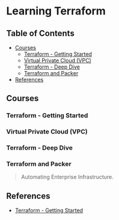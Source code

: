 # Learning Terraform

## Table of Contents

<!-- START doctoc generated TOC please keep comment here to allow auto update -->
<!-- DON'T EDIT THIS SECTION, INSTEAD RE-RUN doctoc TO UPDATE -->

- [Courses](#courses)
  - [Terraform - Getting Started](#terraform---getting-started)
  - [Virtual Private Cloud (VPC)](#virtual-private-cloud-vpc)
  - [Terraform - Deep Dive](#terraform---deep-dive)
  - [Terraform and Packer](#terraform-and-packer)
- [References](#references)

<!-- END doctoc generated TOC please keep comment here to allow auto update -->

## Courses

### Terraform - Getting Started

### Virtual Private Cloud (VPC)

### Terraform - Deep Dive

### Terraform and Packer

> Automating Enterprise Infrastructure.

## References

- [Terraform - Getting Started](https://app.pluralsight.com/library/courses/terraform-getting-started/table-of-contents)
